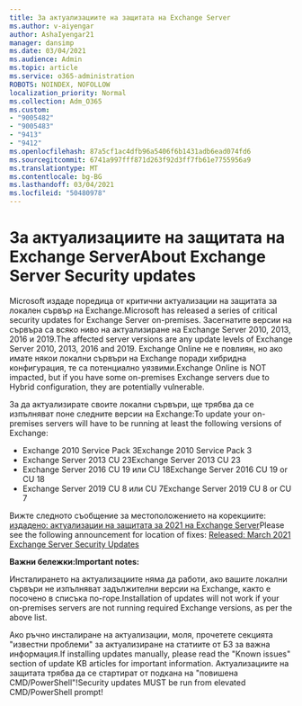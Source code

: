 ```yaml
---
title: За актуализациите на защитата на Exchange Server
ms.author: v-aiyengar
author: AshaIyengar21
manager: dansimp
ms.date: 03/04/2021
ms.audience: Admin
ms.topic: article
ms.service: o365-administration
ROBOTS: NOINDEX, NOFOLLOW
localization_priority: Normal
ms.collection: Adm_O365
ms.custom:
- "9005482"
- "9005483"
- "9413"
- "9412"
ms.openlocfilehash: 87a5cf1ac4dfb96a5406f6b1431adb6ead074fd6
ms.sourcegitcommit: 6741a997fff871d263f92d3ff7fb61e7755956a9
ms.translationtype: MT
ms.contentlocale: bg-BG
ms.lasthandoff: 03/04/2021
ms.locfileid: "50480978"
---
```

# <a name="about-exchange-server-security-updates"></a><span data-ttu-id="58957-102">За актуализациите на защитата на Exchange Server</span><span class="sxs-lookup"><span data-stu-id="58957-102">About Exchange Server Security updates</span></span>

<span data-ttu-id="58957-103">Microsoft издаде поредица от критични актуализации на защитата за локален сървър на Exchange.</span><span class="sxs-lookup"><span data-stu-id="58957-103">Microsoft has released a series of critical security updates for Exchange Server on-premises.</span></span> <span data-ttu-id="58957-104">Засегнатите версии на сървъра са всяко ниво на актуализиране на Exchange Server 2010, 2013, 2016 и 2019.</span><span class="sxs-lookup"><span data-stu-id="58957-104">The affected server versions are any update levels of Exchange Server 2010, 2013, 2016 and 2019.</span></span> <span data-ttu-id="58957-105">Exchange Online не е повлиян, но ако имате някои локални сървъри на Exchange поради хибридна конфигурация, те са потенциално уязвими.</span><span class="sxs-lookup"><span data-stu-id="58957-105">Exchange Online is NOT impacted, but if you have some on-premises Exchange servers due to Hybrid configuration, they are potentially vulnerable.</span></span>

<span data-ttu-id="58957-106">За да актуализирате своите локални сървъри, ще трябва да се изпълняват поне следните версии на Exchange:</span><span class="sxs-lookup"><span data-stu-id="58957-106">To update your on-premises servers will have to be running at least the following versions of Exchange:</span></span>

- <span data-ttu-id="58957-107">Exchange 2010 Service Pack 3</span><span class="sxs-lookup"><span data-stu-id="58957-107">Exchange 2010 Service Pack 3</span></span>
- <span data-ttu-id="58957-108">Exchange Server 2013 CU 23</span><span class="sxs-lookup"><span data-stu-id="58957-108">Exchange Server 2013 CU 23</span></span>
- <span data-ttu-id="58957-109">Exchange Server 2016 CU 19 или CU 18</span><span class="sxs-lookup"><span data-stu-id="58957-109">Exchange Server 2016 CU 19 or CU 18</span></span>
- <span data-ttu-id="58957-110">Exchange Server 2019 CU 8 или CU 7</span><span class="sxs-lookup"><span data-stu-id="58957-110">Exchange Server 2019 CU 8 or CU 7</span></span>

<span data-ttu-id="58957-111">Вижте следното съобщение за местоположението на корекциите: [издадено: актуализации на защитата за 2021 на Exchange Server](https://techcommunity.microsoft.com/t5/exchange-team-blog/released-march-2021-exchange-server-security-updates/ba-p/2175901)</span><span class="sxs-lookup"><span data-stu-id="58957-111">Please see the following announcement for location of fixes: [Released: March 2021 Exchange Server Security Updates](https://techcommunity.microsoft.com/t5/exchange-team-blog/released-march-2021-exchange-server-security-updates/ba-p/2175901)</span></span>

<span data-ttu-id="58957-112">**Важни бележки:**</span><span class="sxs-lookup"><span data-stu-id="58957-112">**Important notes:**</span></span>

<span data-ttu-id="58957-113">Инсталирането на актуализациите няма да работи, ако вашите локални сървъри не изпълняват задължителни версии на Exchange, както е посочено в списъка по-горе.</span><span class="sxs-lookup"><span data-stu-id="58957-113">Installation of updates will not work if your on-premises servers are not running required Exchange versions, as per the above list.</span></span>

<span data-ttu-id="58957-114">Ако ръчно инсталиране на актуализации, моля, прочетете секцията "известни проблеми" за актуализиране на статиите от БЗ за важна информация.</span><span class="sxs-lookup"><span data-stu-id="58957-114">If installing updates manually, please read the "Known issues" section of update KB articles for important information.</span></span> <span data-ttu-id="58957-115">Актуализациите на защитата трябва да се стартират от подкана на "повишена CMD/PowerShell"!</span><span class="sxs-lookup"><span data-stu-id="58957-115">Security updates MUST be run from elevated CMD/PowerShell prompt!</span></span>
